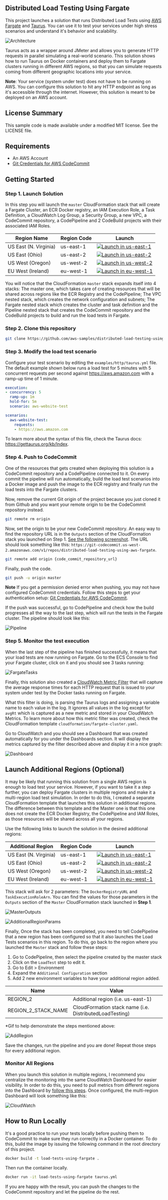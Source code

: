 ## Distributed Load Testing Using Fargate

This project launches a solution that runs Distributed Load Tests using 
[AWS Fargate](https://aws.amazon.com/fargate) and [Taurus](https://gettaurus.org). You can use it to test your 
services under high stress scenarios and understand it's behavior and scalability. 

![Architecture](docs/arch.png)

Taurus acts as a wrapper around JMeter and allows you to generate HTTP requests in parallel simulating a 
real-world scenario. This solution shows how to run Taurus on Docker containers and deploy them to Fargate clusters
running in different AWS regions, so that you can simulate requests coming from different geographic locations into 
your service. 

**Note**: Your service (system under test) does not have to be running on AWS. You can configure this solution to hit
any HTTP endpoint as long as it's accessible through the internet. However, this solution is meant to be deployed
on an AWS account. 

## License Summary

This sample code is made available under a modified MIT license. See the LICENSE file.

## Requirements

- An AWS Account
- [Git Credentials for AWS CodeCommit](https://docs.aws.amazon.com/codecommit/latest/userguide/setting-up-gc.html)  

## Getting Started

### Step 1. Launch Solution

In this step you will launch the `master` CloudFormation stack that will create a Fargate Cluster, an ECR Docker registry, an IAM
Execution Role, a Task Definition, a CloudWatch Log Group, a Security Group, a new VPC, a CodeCommit repository, a CodePipeline 
and 2 CodeBuild projects with their associated IAM Roles. 

Region Name | Region Code | Launch
------|-----|-----
US East (N. Virginia) | us-east-1 | [![Launch in us-east-1](https://camo.githubusercontent.com/210bb3bfeebe0dd2b4db57ef83837273e1a51891/68747470733a2f2f73332e616d617a6f6e6177732e636f6d2f636c6f7564666f726d6174696f6e2d6578616d706c65732f636c6f7564666f726d6174696f6e2d6c61756e63682d737461636b2e706e67)](https://console.aws.amazon.com/cloudformation/home?region=us-east-1#/stacks/new?stackName=DistributedLoadTesting&templateURL=https://s3.amazonaws.com/distributed-load-testing-using-aws-fargate/templates/master.yaml)
US East (Ohio) | us-east-2 | [![Launch in us-east-2](https://camo.githubusercontent.com/210bb3bfeebe0dd2b4db57ef83837273e1a51891/68747470733a2f2f73332e616d617a6f6e6177732e636f6d2f636c6f7564666f726d6174696f6e2d6578616d706c65732f636c6f7564666f726d6174696f6e2d6c61756e63682d737461636b2e706e67)](https://console.aws.amazon.com/cloudformation/home?region=us-east-2#/stacks/new?stackName=DistributedLoadTesting&templateURL=https://s3.amazonaws.com/distributed-load-testing-using-aws-fargate/templates/master.yaml)
US West (Oregon) | us-west-2 | [![Launch in us-west-2](https://camo.githubusercontent.com/210bb3bfeebe0dd2b4db57ef83837273e1a51891/68747470733a2f2f73332e616d617a6f6e6177732e636f6d2f636c6f7564666f726d6174696f6e2d6578616d706c65732f636c6f7564666f726d6174696f6e2d6c61756e63682d737461636b2e706e67)](https://console.aws.amazon.com/cloudformation/home?region=us-west-2#/stacks/new?stackName=DistributedLoadTesting&templateURL=https://s3.amazonaws.com/distributed-load-testing-using-aws-fargate/templates/master.yaml)
EU West (Ireland) | eu-west-1 | [![Launch in eu-west-1](https://camo.githubusercontent.com/210bb3bfeebe0dd2b4db57ef83837273e1a51891/68747470733a2f2f73332e616d617a6f6e6177732e636f6d2f636c6f7564666f726d6174696f6e2d6578616d706c65732f636c6f7564666f726d6174696f6e2d6c61756e63682d737461636b2e706e67)](https://console.aws.amazon.com/cloudformation/home?region=eu-west-1#/stacks/new?stackName=DistributedLoadTesting&templateURL=https://s3.amazonaws.com/distributed-load-testing-using-aws-fargate/templates/master.yaml)

You will notice that the CloudFormation `master` stack expands itself into 4 stacks: The master one, which takes care of 
creating resources that will be shared across regions like the ECR Registry and the CodePipeline; The VPC nested stack, 
which creates the network configuration and subnets; The Fargate nested stack which creates the cluster and task definition 
and the Pipeline nested stack that creates the CodeCommit repository and the CodeBuild projects to build and run the 
load tests in Fargate.

### Step 2. Clone this repository

```bash
git clone https://github.com/aws-samples/distributed-load-testing-using-aws-fargate.git
```

### Step 3. Modify the load test scenario

Configure your test scenario by editing the `examples/http/taurus.yml` file. The default example shown below runs a load test 
for 5 minutes with 5 concurrent requests per second against https://aws.amazon.com with a ramp-up time of 1 minute. 

```yaml
execution:
- concurrency: 5
  ramp-up: 1m
  hold-for: 5m
  scenario: aws-website-test

scenarios:
  aws-website-test:
    requests:
    - https://aws.amazon.com
```

To learn more about the syntax of this file, check the Taurus docs: https://gettaurus.org/kb/Index.

### Step 4. Push to CodeCommit

One of the resources that gets created when deploying this solution is a CodeCommit repository and a CodePipeline connected 
to it. On every commit the pipeline will run automatically, build the load test scenarios into a Docker image and push 
the image to the ECR registry and finally run the load tests into the Fargate clusters. 
 
Now, remove the current Git origin of the project because you just cloned it from Github and you want your remote origin
to be the CodeCommit repository instead.   

```bash
git remote rm origin
```

Now, set the origin to be your new CodeCommit repository. An easy way to find the repository URL is in the `Outputs` section
of the CloudFormation stack you launched on Step 1. [See the following screenshot](docs/cfn-outputs.png). The URL
should look something like this: `https://git-codecommit.us-west-2.amazonaws.com/v1/repos/distributed-load-testing-using-aws-fargate`.

```bash
git remote add origin {code_commit_repository_url}
```

Finally, push the code. 
    
```bash
git push -u origin master
```

**Note** If you get a permission denied error when pushing, you may not have configured CodeCommit credentials. Follow this
steps to get your authentication setup: [Git Credentials for AWS CodeCommit](https://docs.aws.amazon.com/codecommit/latest/userguide/setting-up-gc.html).

If the push was successful, go to CodePipeline and check how the build progresses all the way to the last step, which will
run the tests in the Fargate cluster. The pipeline should look like this:  

![Pipeline](docs/pipeline.png)

### Step 5. Monitor the test execution

When the last step of the pipeline has finished successfully, it means that your load tests are now running on Fargate.
Go to the ECS Console to find your Fargate cluster, click on it and you should see 3 tasks running: 

![FargateTasks](docs/fargate.png) 

Finally, this solution also created a [CloudWatch Metric Filter](https://docs.aws.amazon.com/AmazonCloudWatch/latest/logs/FilterAndPatternSyntax.html)
that will capture the average response times for each HTTP request that is issued to your system under test by the
Docker tasks running on Fargate.  

What this filter is doing, is parsing the Taurus logs and assigning a variable name to each value in the log. It ignores 
all values in the log except for `avgRt` which is captured as a new metric and stored in your CloudWatch Metrics. To learn
more about how this metric filter was created, check the CloudFormation template `cloudformation/fargate-cluster.yaml`.

Go to CloudWatch and you should see a Dashboard that was created automatically for you under the Dashboards section. It
will display the metrics captured by the filter described above and display it in a nice graph: 

![Dashboard](docs/dashboard.png)

## Launch Additional Regions (Optional)

It may be likely that running this solution from a single AWS region is enough to load test your service. However, 
if you want to take it a step further, you can deploy Fargate clusters in multiple regions and make it a 
multi-region load test simulation. In order to do this, I created a separate CloudFormation template that launches this 
solution in additional regions. The difference between this template and the Master one is that this one does not
create the ECR Docker Registry, the CodePipeline and IAM Roles, as those resources will be shared across all your regions. 

Use the following links to launch the solution in the desired additional regions:

Additional Region | Region Code | Launch
------|-----|-----
US East (N. Virginia) | us-east-1 | [![Launch in us-east-1](https://camo.githubusercontent.com/210bb3bfeebe0dd2b4db57ef83837273e1a51891/68747470733a2f2f73332e616d617a6f6e6177732e636f6d2f636c6f7564666f726d6174696f6e2d6578616d706c65732f636c6f7564666f726d6174696f6e2d6c61756e63682d737461636b2e706e67)](https://console.aws.amazon.com/cloudformation/home?region=us-east-1#/stacks/new?stackName=DistributedLoadTesting&templateURL=https://s3.amazonaws.com/distributed-load-testing-using-aws-fargate/templates/additional-region.yaml)
US East (Ohio) | us-east-2 | [![Launch in us-east-2](https://camo.githubusercontent.com/210bb3bfeebe0dd2b4db57ef83837273e1a51891/68747470733a2f2f73332e616d617a6f6e6177732e636f6d2f636c6f7564666f726d6174696f6e2d6578616d706c65732f636c6f7564666f726d6174696f6e2d6c61756e63682d737461636b2e706e67)](https://console.aws.amazon.com/cloudformation/home?region=us-east-2#/stacks/new?stackName=DistributedLoadTesting&templateURL=https://s3.amazonaws.com/distributed-load-testing-using-aws-fargate/templates/additional-region.yaml)
US West (Oregon) | us-west-2 | [![Launch in us-west-2](https://camo.githubusercontent.com/210bb3bfeebe0dd2b4db57ef83837273e1a51891/68747470733a2f2f73332e616d617a6f6e6177732e636f6d2f636c6f7564666f726d6174696f6e2d6578616d706c65732f636c6f7564666f726d6174696f6e2d6c61756e63682d737461636b2e706e67)](https://console.aws.amazon.com/cloudformation/home?region=us-west-2#/stacks/new?stackName=DistributedLoadTesting&templateURL=https://s3.amazonaws.com/distributed-load-testing-using-aws-fargate/templates/additional-region.yaml)
EU West (Ireland) | eu-west-1 | [![Launch in eu-west-1](https://camo.githubusercontent.com/210bb3bfeebe0dd2b4db57ef83837273e1a51891/68747470733a2f2f73332e616d617a6f6e6177732e636f6d2f636c6f7564666f726d6174696f6e2d6578616d706c65732f636c6f7564666f726d6174696f6e2d6c61756e63682d737461636b2e706e67)](https://console.aws.amazon.com/cloudformation/home?region=eu-west-1#/stacks/new?stackName=DistributedLoadTesting&templateURL=https://s3.amazonaws.com/distributed-load-testing-using-aws-fargate/templates/additional-region.yaml)

This stack will ask for 2 parameters: The `DockerRegistryURL` and `TaskExecutionRoleArn`. You can find the values for those
parameters in the `Outputs` section of the `Master` CloudFormation stack launched in **Step 1**. 

![MasterOutputs](docs/master-outputs.png)

![AdditionalRegionParams](docs/add-region-params.png)    

Finally, Once the stack has been completed, you need to tell CodePipeline that a new region has been configured so that
it also launches the Load Tests scenarios in this region. To do this, go back to the region where you launched the `Master`
stack and follow these steps:

1. Go to CodePipeline, then select the pipeline created by the master stack
2. Click on the `LoadTest` step to edit it.
3. Go to Edit > Environment
4. Expand the `Additional Configuration` section
5. Add 2 new environment variables to have your additional region added.

Name                 | Value
---------------------|---------------------
REGION_2             | Additional region (i.e. us-east-1)
REGION_2_STACK_NAME  | CloudFormation stack name (i.e. DistributedLoadTesting)

*Gif to help demonstrate the steps mentioned above: 

![AddRegion](docs/add-region.gif)

Save the changes, run the pipeline and you are done! Repeat those steps for every additional region. 

### Monitor All Regions

When you launch this solution in multiple regions, I recommend you centralize the monitoring into the same CloudWatch
Dashboard for easier visibility. In order to do this, you need to pull metrics from different regions into the Dashboard 
by [follow this steps](https://docs.aws.amazon.com/AmazonCloudWatch/latest/monitoring/cross_region_dashboard.html). Once 
configured, the multi-region Dashboard will look something like this:   

![CloudWatch](docs/cloudwatch.jpg)

## How to Run Locally

It's a good practice to run your tests locally before pushing them to CodeCommit to make sure they run correctly in a
Docker container. To do this, build the image by issuing the following command in the root directory of this project.

```bash
docker build -t load-tests-using-fargate .
```

Then run the container locally.

```bash
docker run -it load-tests-using-fargate taurus.yml
```

If you are happy with the result, you can push the changes to the CodeCommit repository and let the pipeline 
do the rest.